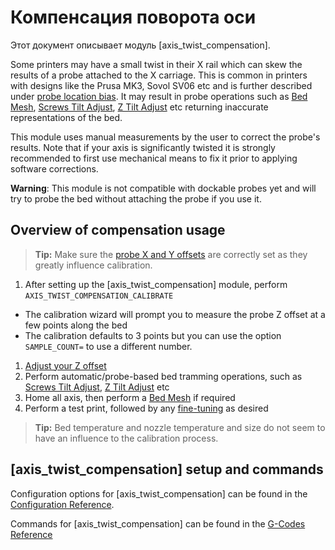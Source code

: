 # Компенсация поворота оси

Этот документ описывает модуль [axis_twist_compensation].

Some printers may have a small twist in their X rail which can skew the results of a probe attached to the X carriage. This is common in printers with designs like the Prusa MK3, Sovol SV06 etc and is further described under [probe location
bias](Probe_Calibrate.md#location-bias-check). It may result in probe operations such as [Bed Mesh](Bed_Mesh.md), [Screws Tilt Adjust](G-Codes.md#screws_tilt_adjust), [Z Tilt Adjust](G-Codes.md#z_tilt_adjust) etc returning inaccurate representations of the bed.

This module uses manual measurements by the user to correct the probe's results. Note that if your axis is significantly twisted it is strongly recommended to first use mechanical means to fix it prior to applying software corrections.

**Warning**: This module is not compatible with dockable probes yet and will try to probe the bed without attaching the probe if you use it.

## Overview of compensation usage

> **Tip:** Make sure the [probe X and Y offsets](Config_Reference.md#probe) are correctly set as they greatly influence calibration.

1. After setting up the [axis_twist_compensation] module, perform `AXIS_TWIST_COMPENSATION_CALIBRATE`

* The calibration wizard will prompt you to measure the probe Z offset at a few points along the bed
* The calibration defaults to 3 points but you can use the option `SAMPLE_COUNT=` to use a different number.

1. [Adjust your Z offset](Probe_Calibrate.md#calibrating-probe-z-offset)
1. Perform automatic/probe-based bed tramming operations, such as [Screws Tilt Adjust](G-Codes.md#screws_tilt_adjust), [Z Tilt Adjust](G-Codes.md#z_tilt_adjust) etc
1. Home all axis, then perform a [Bed Mesh](Bed_Mesh.md) if required
1. Perform a test print, followed by any [fine-tuning](Axis_Twist_Compensation.md#fine-tuning) as desired

> **Tip:** Bed temperature and nozzle temperature and size do not seem to have an influence to the calibration process.

## [axis_twist_compensation] setup and commands

Configuration options for [axis_twist_compensation] can be found in the [Configuration Reference](Config_Reference.md#axis_twist_compensation).

Commands for [axis_twist_compensation] can be found in the [G-Codes Reference](G-Codes.md#axis_twist_compensation)
